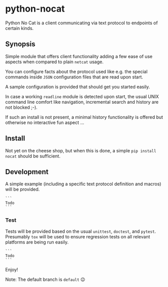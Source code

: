 # python-nocat
Python No Cat is a client communicating via text protocol to endpoints of certain kinds.

## Synopsis
Simple module that offers client functionality adding a few ease of use aspects when compared to plain `netcat` usage. 

You can configure facts about the protocol used like e.g. the special commands inside `JSON` configuration files that are read upon start.

A sample configuration is provided that should get you started easily.

In case a working `readline` module is detected upon start, the usual UNIX command line comfort like navigation, incremental search and history are not blocked ;-).

If such an install is not present, a minimal history functionality is offered but otherwise no interactive fun aspect ...

## Install

Not yet on the cheese shop, but when this is done, a simple `pip install nocat` should be sufficient.

## Development

A simple example (including a specific text protocol definition and macros) will be provided.

	```
	Todo
	```

### Test

Tests will be provided based on the usual `unittest`, `doctest`, and `pytest`. 
Presumably `tox` will be used to ensure regression tests on all relevant platforms are being run easily.

	```
	Todo
	```



Enjoy!

Note: The default branch is `default` :wink:
